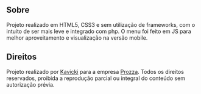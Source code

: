 ## Sobre

Projeto realizado em HTML5, CSS3 e sem utilização de frameworks, com o intuito de ser mais leve e integrado com php.
O menu foi feito em JS para melhor aproveitamento e visualização na versão mobile.

## Direitos

Projeto realizado por [Kavicki](htpps://kavicki.com) para a empresa [Prozza](https://Prozza.co).
Todos os direitos reservados, proibida a reprodução parcial ou integral do conteúdo sem autorização prévia.
